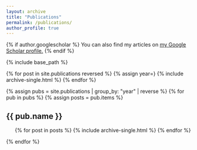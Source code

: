 ```yaml
---
layout: archive
title: "Publications"
permalink: /publications/
author_profile: true
---
```


{% if author.googlescholar %}
  You can also find my articles on <u><a href="{{author.googlescholar}}">my Google Scholar profile</a>.</u>
{% endif %}

{% include base_path %}

{% for post in site.publications reversed %}
  {% assign year=}
  {% include archive-single.html %}
{% endfor %}


<!-- Publications
====== -->

{% assign pubs = site.publications | group_by: "year" | reverse %}
{% for pub in pubs %}
  {% assign posts = pub.items %}
  <h2 id="{{ year | slugify }}" class="archive__subtitle">{{ pub.name }}</h2>
  <ul>
  {% for post in posts %}
    {% include archive-single.html %}
  {% endfor %}
  </ul>
{% endfor %}
